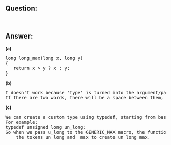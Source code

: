 ## Question:
<pre>

</pre>

## Answer:
<b>(a)</b>
<pre>
long long_max(long x, long y)
{
   return x > y ? x : y;
}
</pre>

<b>(b)</b>
<pre>
I doesn't work because 'type' is turned into the argument/parameter given to GENERIC_MAX and then added to _max.
If there are two words, there will be a space between them, so it will be something like 'type0 type_max'.
</pre>

<b>(c)</b>
<pre>
We can create a custom type using typedef, starting from basic types such as unsigned long.
For example:
typedef unsigned long un_long;
So when we pass u_long to the GENERIC_MAX macro, the function name joins
    the tokens un_long and _max to create un_long_max.   
</pre>

